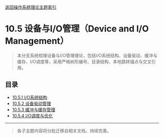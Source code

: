 [返回操作系统理论主题索引](../README.md)

# 10.5 设备与I/O管理（Device and I/O Management）

> 本分支系统梳理设备与I/O管理理论，包括I/O系统结构、设备驱动、缓冲与缓存、I/O调度等，采用严格树形编号、目录结构、本地跳转锚点与交叉引用。

## 目录

- [10.5.1 I/O系统结构](./10.5.1_IO_System_Architecture.md)
- [10.5.2 设备驱动管理](./10.5.2_Device_Driver_Management.md)
- [10.5.3 缓冲与缓存管理](./10.5.3_Buffer_and_Cache_Management.md)
- [10.5.4 I/O调度与优化](./10.5.4_IO_Scheduling_and_Optimization.md)

---

> 各子主题内容将分批迁移自相关文档，持续完善。
